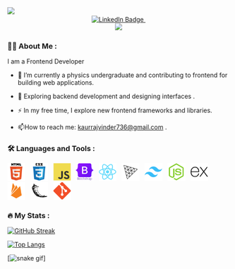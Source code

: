 

<!--
**rajvinder-kaur/rajvinder-kaur** is a ✨ _special_ ✨ repository because its `README.md` (this file) appears on your GitHub profile.

Here are some ideas to get you started:

- 🔭 I’m currently working on ...
- 🌱 I’m currently learning ...
- 👯 I’m looking to collaborate on ...
- 🤔 I’m looking for help with ...
- 💬 Ask me about ...
- 📫 How to reach me: ...
- 😄 Pronouns: ...
- ⚡ Fun fact: ...
-->

<img src="https://capsule-render.vercel.app/api?type=transparent&color=random&height=150&section=header&text=🌟%20Welcome%20to%20my%20profile!&fontSize=50&textBg=false&fontColor=FFFFFF" />

<div id="badges" align="center">
  <a href="https://www.linkedin.com/in/rajvinderkaur1121402/">
    <img src="https://img.shields.io/badge/LinkedIn-blue?style=for-the-badge&logo=linkedin&logoColor=white" alt="LinkedIn Badge"/>
  </a>
  <img src="https://komarev.com/ghpvc/?username=your-github-username&style=flat-square&color=blue" alt=""/>
</div>

<div id=header align="center">
  <img src="https://media.giphy.com/media/ta0ttSeDKuCsg/giphy.gif" width="300" style={{margin:auto}}/>
</div>

### :woman_technologist: About Me :

I am a Frontend Developer 
- :telescope: I’m currently a physics undergraduate and contributing to frontend  for building web applications.

- :seedling: Exploring backend development and designing interfaces .

- :zap: In my free time, I explore new frontend frameworks and libraries.

- :mailbox:How to reach me: kaurrajvinder736@gmail.com .


### :hammer_and_wrench: Languages and Tools :
<div>
  <img src="https://github.com/devicons/devicon/blob/master/icons/html5/html5-original-wordmark.svg" width="40" height="40" />&nbsp&nbsp
  <img src="https://github.com/devicons/devicon/blob/master/icons/css3/css3-original-wordmark.svg" width="40" height="40" />&nbsp&nbsp
  <img src="https://github.com/devicons/devicon/blob/master/icons/javascript/javascript-original.svg" width="40" height="40"/>&nbsp&nbsp
  <img src="https://github.com/devicons/devicon/blob/master/icons/bootstrap/bootstrap-original-wordmark.svg" width="40" height="40"/>&nbsp&nbsp
  <img src="https://github.com/devicons/devicon/blob/master/icons/react/react-original.svg" width="40" height="40" />&nbsp&nbsp
  <img src="https://github.com/devicons/devicon/blob/master/icons/threejs/threejs-original.svg" width="40" height="40" />&nbsp&nbsp
  <img src="https://github.com/devicons/devicon/blob/master/icons/tailwindcss/tailwindcss-plain.svg" width="40" height="40" />&nbsp&nbsp
  <img src="https://github.com/devicons/devicon/blob/master/icons/nodejs/nodejs-original.svg" width="40" height="40" />&nbsp&nbsp
  <img src="https://github.com/devicons/devicon/blob/master/icons/express/express-original.svg" width="40" height="40" />&nbsp&nbsp
  <img src="https://github.com/devicons/devicon/blob/master/icons/firebase/firebase-plain.svg" width="40" height="40" />&nbsp&nbsp
  <img src="https://github.com/devicons/devicon/blob/master/icons/flask/flask-original.svg" width="40" height="40" />&nbsp&nbsp
  <img src="https://github.com/devicons/devicon/blob/master/icons/git/git-original.svg" width="40" height="40" />&nbsp&nbsp
</div>

### :fire: My Stats :
<a href="https://git.io/streak-stats"><img src="https://github-readme-streak-stats.herokuapp.com?user=rajvinder-kaur&theme=dark&hide_border=true" alt="GitHub Streak" /></a>

[![Top Langs](https://github-readme-stats.vercel.app/api/top-langs/?username=rajvinder-kaur&layout=compact&theme=vision-friendly-dark)](https://github.com/rajvinder-kaur/github-readme-stats)

[![snake gif](https://github.com/rajvinder-kaur/rajvinder-kaur/blob/output/github-contribution-grid-snake.gif)]
